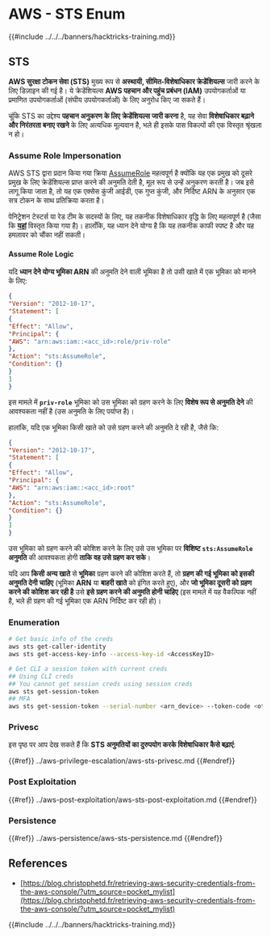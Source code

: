 # AWS - STS Enum

{{#include ../../../banners/hacktricks-training.md}}

## STS

**AWS सुरक्षा टोकन सेवा (STS)** मुख्य रूप से **अस्थायी, सीमित-विशेषाधिकार क्रेडेंशियल्स** जारी करने के लिए डिज़ाइन की गई है। ये क्रेडेंशियल्स **AWS पहचान और पहुंच प्रबंधन (IAM)** उपयोगकर्ताओं या प्रमाणित उपयोगकर्ताओं (संघीय उपयोगकर्ताओं) के लिए अनुरोध किए जा सकते हैं।

चूंकि STS का उद्देश्य **पहचान अनुकरण के लिए क्रेडेंशियल्स जारी करना** है, यह सेवा **विशेषाधिकार बढ़ाने और निरंतरता बनाए रखने** के लिए अत्यधिक मूल्यवान है, भले ही इसके पास विकल्पों की एक विस्तृत श्रृंखला न हो।

### Assume Role Impersonation

AWS STS द्वारा प्रदान किया गया क्रिया [AssumeRole](https://docs.aws.amazon.com/STS/latest/APIReference/API_AssumeRole.html) महत्वपूर्ण है क्योंकि यह एक प्रमुख को दूसरे प्रमुख के लिए क्रेडेंशियल्स प्राप्त करने की अनुमति देती है, मूल रूप से उन्हें अनुकरण करती है। जब इसे लागू किया जाता है, तो यह एक एक्सेस कुंजी आईडी, एक गुप्त कुंजी, और निर्दिष्ट ARN के अनुसार एक सत्र टोकन के साथ प्रतिक्रिया करता है।

पेनिट्रेशन टेस्टर्स या रेड टीम के सदस्यों के लिए, यह तकनीक विशेषाधिकार वृद्धि के लिए महत्वपूर्ण है (जैसा कि [**यहां**](../aws-privilege-escalation/aws-sts-privesc.md#sts-assumerole) विस्तृत किया गया है)। हालाँकि, यह ध्यान देने योग्य है कि यह तकनीक काफी स्पष्ट है और यह हमलावर को चौंका नहीं सकती।

#### Assume Role Logic

यदि **ध्यान देने योग्य भूमिका ARN** की अनुमति देने वाली भूमिका है तो उसी खाते में एक भूमिका को मानने के लिए:
```json
{
"Version": "2012-10-17",
"Statement": [
{
"Effect": "Allow",
"Principal": {
"AWS": "arn:aws:iam::<acc_id>:role/priv-role"
},
"Action": "sts:AssumeRole",
"Condition": {}
}
]
}
```
इस मामले में **`priv-role`** भूमिका को उस भूमिका को ग्रहण करने के लिए **विशेष रूप से अनुमति देने** की आवश्यकता नहीं है (उस अनुमति के लिए पर्याप्त है)।

हालांकि, यदि एक भूमिका किसी खाते को उसे ग्रहण करने की अनुमति दे रही है, जैसे कि:
```json
{
"Version": "2012-10-17",
"Statement": [
{
"Effect": "Allow",
"Principal": {
"AWS": "arn:aws:iam::<acc_id>:root"
},
"Action": "sts:AssumeRole",
"Condition": {}
}
]
}
```
उस भूमिका को ग्रहण करने की कोशिश करने के लिए उसे उस भूमिका पर **विशिष्ट `sts:AssumeRole` अनुमति** की आवश्यकता होगी **ताकि वह उसे ग्रहण कर सके**।

यदि आप **किसी अन्य खाते** से **भूमिका** ग्रहण करने की कोशिश करते हैं, तो **ग्रहण की गई भूमिका को इसकी अनुमति देनी चाहिए** (भूमिका **ARN** या **बाहरी खाते** को इंगित करते हुए), और **जो भूमिका दूसरी को ग्रहण करने की कोशिश कर रही है** उसे **इसे ग्रहण करने की अनुमति होनी चाहिए** (इस मामले में यह वैकल्पिक नहीं है, भले ही ग्रहण की गई भूमिका एक ARN निर्दिष्ट कर रही हो)।

### Enumeration
```bash
# Get basic info of the creds
aws sts get-caller-identity
aws sts get-access-key-info --access-key-id <AccessKeyID>

# Get CLI a session token with current creds
## Using CLI creds
## You cannot get session creds using session creds
aws sts get-session-token
## MFA
aws sts get-session-token --serial-number <arn_device> --token-code <otp_code>
```
### Privesc

इस पृष्ठ पर आप देख सकते हैं कि **STS अनुमतियों का दुरुपयोग करके विशेषाधिकार कैसे बढ़ाएं**:

{{#ref}}
../aws-privilege-escalation/aws-sts-privesc.md
{{#endref}}

### Post Exploitation

{{#ref}}
../aws-post-exploitation/aws-sts-post-exploitation.md
{{#endref}}

### Persistence

{{#ref}}
../aws-persistence/aws-sts-persistence.md
{{#endref}}

## References

- [https://blog.christophetd.fr/retrieving-aws-security-credentials-from-the-aws-console/?utm_source=pocket_mylist](https://blog.christophetd.fr/retrieving-aws-security-credentials-from-the-aws-console/?utm_source=pocket_mylist)

{{#include ../../../banners/hacktricks-training.md}}
